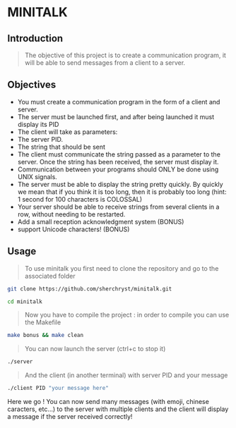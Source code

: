 # MINITALK 

## Introduction
>The objective of this project is to create a communication program, it will be able to send messages from a client to a server.

## Objectives 
 * You must create a communication program in the form of a client and server.
 * The server must be launched first, and after being launched it must display its PID
 * The client will take as parameters:
 * The server PID.
 * The string that should be sent 
 * The client must communicate the string passed as a parameter to the server. Once the string has been received, the server must display it.
 * Communication between your programs should ONLY be done using UNIX signals.
 * The server must be able to display the string pretty quickly. By quickly we mean that if you think it is too long, then it is probably too long (hint: 1 second for 100 characters is COLOSSAL)
 * Your server should be able to receive strings from several clients in a row, without needing to be restarted.
 * Add a small reception acknowledgment system (BONUS)
 * support Unicode characters! (BONUS)
  
## Usage
> To use minitalk you first need to clone the repository and go to the associated folder
```bash
git clone https://github.com/sherchryst/minitalk.git
```
```bash
cd minitalk
```
> Now you have to compile the project : in order to compile you can use the Makefile
```bash
make bonus && make clean
```
> You can now launch the server (ctrl+c to stop it)
```bash
./server
```
> And the client (in another terminal) with server PID and your message
```bash
./client PID "your message here"
```
Here we go ! You can now send many messages (with emoji, chinese caracters, etc...) to the server with multiple clients and the client will display a message if the server received correctly!
